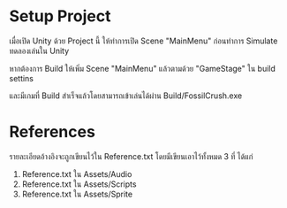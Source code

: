 # Setup Project

เมื่อเปิด Unity ด้วย Project นี้ ให้ทำการเปิด Scene "MainMenu" ก่อนทำการ Simulate ทดลองเล่นใน Unity

หากต้องการ Build ให้เพิ่ม Scene "MainMenu" แล้วตามด้วย "GameStage" ใน build settins

และมีเกมที่ Build สำเร็จแล้วโดยสามารถเข้าเล่นได้ผ่าน Build/FossilCrush.exe

# References

รายละเอียดอ้างอิงจะถูกเขียนไว้ใน Reference.txt โดยมีเขียนเอาไว้ทั้งหมด 3 ที่ ได้แก่
1. Reference.txt ใน Assets/Audio
2. Reference.txt ใน Assets/Scripts
3. Reference.txt ใน Assets/Sprite
